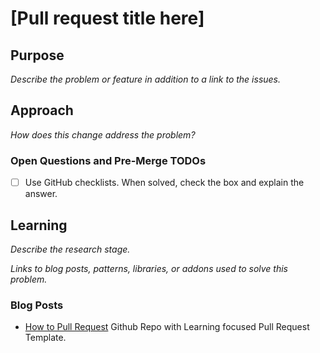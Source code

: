 # [Pull request title here]

## Purpose

_Describe the problem or feature in addition to a link to the issues._

## Approach

_How does this change address the problem?_

### Open Questions and Pre-Merge TODOs

- [ ] Use GitHub checklists. When solved, check the box and explain the answer.

## Learning

_Describe the research stage._

_Links to blog posts, patterns, libraries, or addons used to solve this problem._

### Blog Posts

- [How to Pull Request](https://github.com/flexyford/pull-request) Github Repo with Learning focused Pull Request Template.
